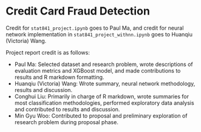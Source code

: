 # Credit Card Fraud Detection

Credit for `stat841_project.ipynb` goes to Paul Ma, and credit for neural network implementation in `stat841_project_withnn.ipynb` goes to Huanqiu (Victoria) Wang. 

Project report credit is as follows:
- Paul Ma: Selected dataset and research problem, wrote descriptions of evaluation metrics and XGBoost model, and made contributions to results and R markdown formatting.
- Huanqiu (Victoria) Wang: Wrote summary, neural network methodology, results and discussion.
- Conghui Liu: Primarily in charge of R markdown, wrote summaries for most classification methodologies, performed exploratory data analysis and contributed to results and discussion.
- Min Gyu Woo: Contributed to proposal and preliminary exploration of research problem during proposal phase. 
